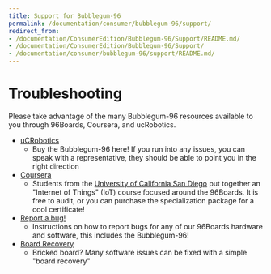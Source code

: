 ```yaml
---
title: Support for Bubblegum-96
permalink: /documentation/consumer/bubblegum-96/support/
redirect_from:
- /documentation/ConsumerEdition/Bubblegum-96/Support/README.md/
- /documentation/ConsumerEdition/Bubblegum-96/Support/
- /documentation/consumer/bubblegum-96/support/README.md/
---
```

# Troubleshooting

Please take advantage of the many Bubblegum-96 resources available to you through 96Boards, Coursera, and ucRobotics.

- [uCRobotics](http://www.ucrobotics.com.cn/)
   - Buy the Bubblegum-96 here! If you run into any issues, you can speak with a representative, they should be able to point you in the right direction
- [Coursera](https://www.coursera.org/specializations/internet-of-things)
   - Students from the [University of California San Diego](https://ucsd.edu/) put together an "Internet of Things" (IoT) course focused around the 96Boards. It is free to audit, or you can purchase the specialization package for a cool certificate!
- [Report a bug!](../../../Extras/Report_a_bug.md)
   - Instructions on how to report bugs for any of our 96Boards hardware and software, this includes the Bubblegum-96!
- [Board Recovery](../installation/board-recovery.md)
   - Bricked board? Many software issues can be fixed with a simple "board recovery"
